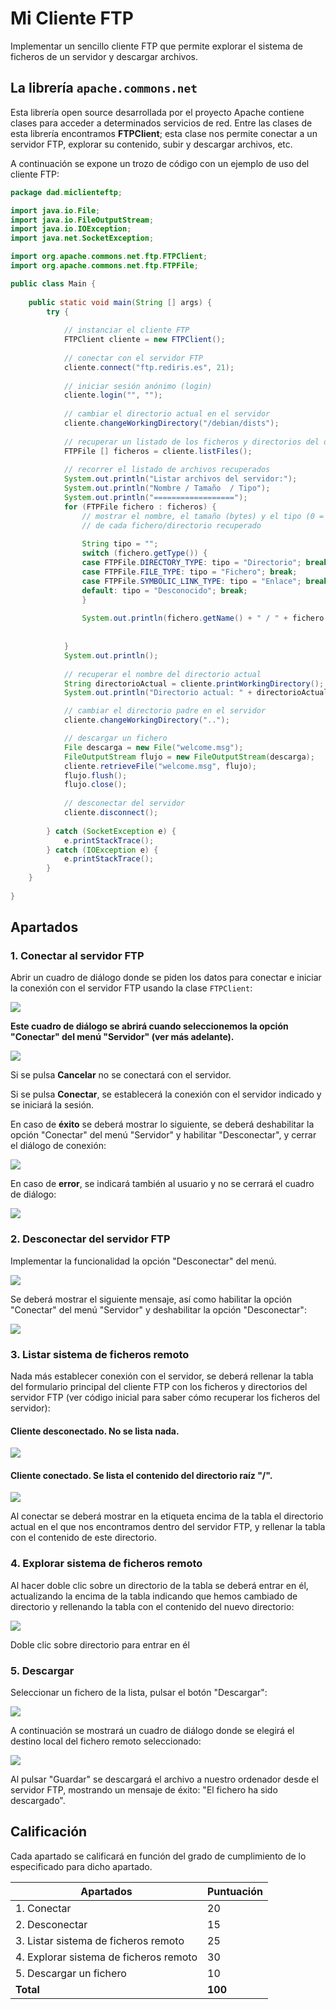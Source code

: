 # Mi Cliente FTP

Implementar un sencillo cliente FTP que permite explorar el sistema de ficheros de un servidor y descargar archivos. 

## La librería `apache.commons.net`

Esta librería open source desarrollada por el proyecto Apache contiene clases para acceder a determinados servicios de red. Entre las clases de esta librería encontramos **FTPClient**; esta clase nos permite conectar a un servidor FTP, explorar su contenido, subir y descargar archivos, etc. 

A continuación se expone un trozo de código con un ejemplo de uso del cliente FTP: 

```java
package dad.miclienteftp;

import java.io.File;
import java.io.FileOutputStream;
import java.io.IOException;
import java.net.SocketException;

import org.apache.commons.net.ftp.FTPClient;
import org.apache.commons.net.ftp.FTPFile;

public class Main {
	
	public static void main(String [] args) {
		try {
			
			// instanciar el cliente FTP
			FTPClient cliente = new FTPClient();
			
			// conectar con el servidor FTP
			cliente.connect("ftp.rediris.es", 21);
			
			// iniciar sesión anónimo (login)
			cliente.login("", "");
			
			// cambiar el directorio actual en el servidor
			cliente.changeWorkingDirectory("/debian/dists");
			
			// recuperar un listado de los ficheros y directorios del directorio actual del servidor
			FTPFile [] ficheros = cliente.listFiles();
			
			// recorrer el listado de archivos recuperados
			System.out.println("Listar archivos del servidor:");
			System.out.println("Nombre / Tamaño  / Tipo");
			System.out.println("==================");
			for (FTPFile fichero : ficheros) {
				// mostrar el nombre, el tamaño (bytes) y el tipo (0 = fichero, 1 = directorio) 
                // de cada fichero/directorio recuperado
				
				String tipo = "";
				switch (fichero.getType()) {
				case FTPFile.DIRECTORY_TYPE: tipo = "Directorio"; break;
				case FTPFile.FILE_TYPE: tipo = "Fichero"; break;
				case FTPFile.SYMBOLIC_LINK_TYPE: tipo = "Enlace"; break;
				default: tipo = "Desconocido"; break;
				}
				
				System.out.println(fichero.getName() + " / " + fichero.getSize() + " bytes / " + tipo);
				
				
			}
			System.out.println();
			
			// recuperar el nombre del directorio actual
			String directorioActual = cliente.printWorkingDirectory();
			System.out.println("Directorio actual: " + directorioActual);

			// cambiar el directorio padre en el servidor
			cliente.changeWorkingDirectory("..");

			// descargar un fichero
			File descarga = new File("welcome.msg");
			FileOutputStream flujo = new FileOutputStream(descarga);
			cliente.retrieveFile("welcome.msg", flujo);
			flujo.flush();
			flujo.close();
			
			// desconectar del servidor
			cliente.disconnect();
			
		} catch (SocketException e) {
			e.printStackTrace();
		} catch (IOException e) {
			e.printStackTrace();
		}
	}
	
}
```

## Apartados

### 1. Conectar al servidor FTP

Abrir un cuadro de diálogo donde se piden los datos para conectar e iniciar la conexión con el servidor FTP usando la clase `FTPClient`: 

![](docs/001.png)

**Este cuadro de diálogo se abrirá cuando seleccionemos la opción "Conectar" del menú "Servidor" (ver más adelante).** 

![](docs/002.png)

Si se pulsa **Cancelar** no se conectará con el servidor. 

Si se pulsa **Conectar**, se establecerá la conexión con el servidor indicado y se iniciará la sesión. 

En caso de **éxito** se deberá mostrar lo siguiente, se deberá deshabilitar la opción "Conectar" del menú "Servidor" y habilitar "Desconectar", y cerrar el diálogo de conexión: 

![](docs/003.png)

En caso de **error**, se indicará también al usuario y no se cerrará el cuadro de diálogo: 

![](docs/004.png)

### 2. Desconectar del servidor FTP

Implementar la funcionalidad la opción "Desconectar" del menú.  

![](docs/005.png)

Se deberá mostrar el siguiente mensaje, así como habilitar la opción "Conectar" del menú "Servidor" y deshabilitar la opción "Desconectar": 

![](docs/006.png)

### 3. Listar sistema de ficheros remoto

Nada más establecer conexión con el servidor, se deberá rellenar la tabla del formulario principal del cliente FTP con los ficheros y directorios del servidor FTP (ver código inicial para saber cómo recuperar los ficheros del servidor): 

#### Cliente desconectado. No se lista nada.

![](docs/007.png)

#### Cliente conectado. Se lista el contenido del directorio raíz "/".

![](docs/008.png)

Al conectar se deberá mostrar en la etiqueta encima de la tabla el directorio actual en el que nos encontramos dentro del servidor FTP, y rellenar la tabla con el contenido de este directorio.

### 4. Explorar sistema de ficheros remoto

Al hacer doble clic sobre un directorio de la tabla se deberá entrar en él, actualizando la encima de la tabla indicando que hemos cambiado de directorio y rellenando la tabla con el contenido del nuevo directorio: 

![](docs/009.png)

Doble clic sobre directorio para entrar en él 

### 5. Descargar  

Seleccionar un fichero de la lista, pulsar el botón "Descargar": 

![](docs/010.png)

A continuación se mostrará un cuadro de diálogo donde se elegirá el destino local del fichero remoto seleccionado: 

![](docs/011.png)

Al pulsar "Guardar" se descargará el archivo a nuestro ordenador desde el servidor FTP, mostrando un mensaje de éxito: "El fichero ha sido descargado". 

## Calificación

Cada apartado se calificará en función del grado de cumplimiento de lo especificado para dicho apartado.  

|**Apartados** |**Puntuación** |
| - | - |
|1. Conectar |20 |
|2. Desconectar |15 |
|3. Listar sistema de ficheros remoto |25 |
|4. Explorar sistema de ficheros remoto |30 |
|5. Descargar un fichero |10 |
|**Total** |**100** |
